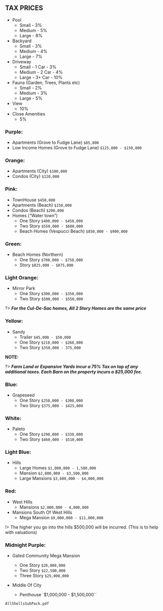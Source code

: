 ## TAX PRICES
- Pool
    - Small - 3%
    - Medium - 5%
    - Large - 8%
- Backyard
    - Small - 3%
    - Medium - 4%
    - Large - 7%
- Driveway
    - Small - 1 Car - 3%
    - Medium - 2 Car - 4%
    - Large - 3+ Car - 10%
- Fauna (Garden, Trees, Plants etc)
    - Small - 2%
    - Medium - 3%
    - Large - 5%
- View
    - 10%
- Close Amenities
    - 5%


### Purple:

- Apartments (Grove to Fudge Lane) `$85,000`
- Low Income Homes (Grove to Fudge Lane) `$125,000 - $150,000`

### Orange:

- Apartments (City) `$100,000`
- Condos (City) `$120,000`

### Pink:

- TownHouse `$450,000`
- Apartments (Beach) `$150,000`
- Condos (Beach) `$200,000`
- Homes (“Water town”)
    - One Story `$400,000 - $450,000`
    - Two Story `$550,000 - $600,000`
    - Beach Homes (Vespucci Beach) `$850,000 - $900,000`


### Green:

- Beach Homes (Northern)
    - One Story `$700,000 - $750,000`
    - Story `$825,000 - $875,000`

### Light Orange:

- Mirror Park
    - One Story `$300,000 - $350,000`
    - Two Story `$500,000 - $550,000`


?> ***For the Cul-De-Sac homes, All 2 Story Homes are the same price***

### Yellow:

- Sandy
    - Trailer `$45,000 - $50,000`
    - One Story `$210,000 - $260,000`
    - Two Story `$350,000 - 375,000`

**NOTE:**

?> ***Farm Land or Expansive Yards incur a 75% Tax on top of any additional taxes. Each Barn on the property incurs a $25,000 fee.***


### Blue:

- Grapeseed
    - One Story `$250,000 - $300,000`
    - Two Story `$375,000 - $425,000`

### White:
- Paleto
    - One Story `$290,000 - $330,000`
    - Two Story `$460,000 - $510,000`

### Light Blue:

- Hills
    - Large Homes `$1,000,000 - 1,500,000`
    - Mansion `$2,000,000 - $3,500,000`
    - Large Mansions `$3,600,000 - $4,000,000`

### Red:

- West Hills
    - Mansions `$2,000,000 - 4,000,000`
- Mansions South Of West Hills
    - Mega Mansion `$9,000,000 - $11,000,000`


!> The higher you go into the hills $500,000 will be incurred. (This is to help with valuations)

### Midnight Purple:

- Gated Community Mega Mansion
    - One Story `$20,000,000`
    - Two Story `$22,500,000`
    - Three Story `$25,000,000`

- Middle Of City
    - Penthouse `$1,000,000 - $1,500,000``

```pdf
AllShellsSubPack.pdf
```